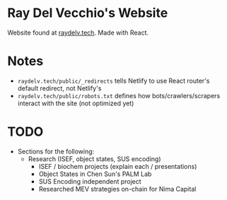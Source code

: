 # Ray Del Vecchio's Website
Website found at [raydelv.tech](https://raydelv.tech). Made with React. 

# Notes
* `raydelv.tech/public/_redirects` tells Netlify to use React router's default redirect, not Netlify's
* `raydelv.tech/public/robots.txt` defines how bots/crawlers/scrapers interact with the site (not optimized yet)

# TODO
* Sections for the following:
  * Research (ISEF, object states, SUS encoding)
    * ISEF / biochem projects (explain each / presentations)
    * Object States in Chen Sun's PALM Lab
    * SUS Encoding independent project
    * Researched MEV strategies on-chain for Nima Capital